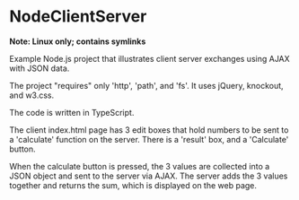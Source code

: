 # NodeClientServer

**Note: Linux only; contains symlinks**

Example Node.js project that illustrates client server exchanges using AJAX with JSON data.

The project "requires" only 'http', 'path', and 'fs'. It uses jQuery, knockout, and w3.css.

The code is written in TypeScript.

The client index.html page has 3 edit boxes that hold numbers to be sent to a 'calculate' function on
the server. There is a 'result' box, and a 'Calculate' button.

When the calculate button is pressed, the 3 values are collected into a JSON object and sent to the
server via AJAX. The server adds the 3 values together and returns the sum, which is displayed on
the web page.
